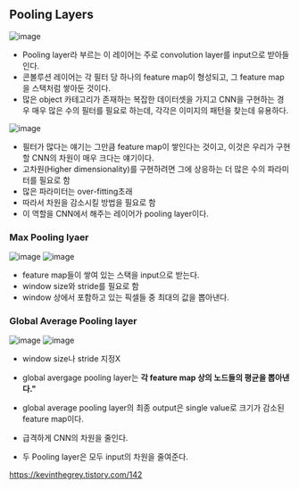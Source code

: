 
## Pooling Layers
![image](https://user-images.githubusercontent.com/15938354/217681427-bc87c67b-9b19-40e9-bed0-922a0f43e0ca.png)

- Pooling layer라 부르는 이 레이어는 주로 convolution layer를 input으로 받아들인다.
- 콘볼루션 레이어는 각 필터 당 하나의 feature map이 형성되고, 그 feature map을 스택처럼 쌓아둔 것이다.
- 많은 object 카테고리가 존재하는 복잡한 데이터셋을 가지고 CNN을 구현하는 경우 매우 많은 수의 필터를 필요로 하는데, 각각은 이미지의 패턴을 찾는데 유용하다. 

![image](https://user-images.githubusercontent.com/15938354/217681679-686ea480-823a-4b2b-9664-f92d299be202.png)

- 필터가 많다는 얘기는 그만큼 feature map이 쌓인다는 것이고, 이것은 우리가 구현할 CNN의 차원이 매우 크다는 얘기이다.
- 고차원(Higher dimensionality)를 구현하려면 그에 상응하는 더 많은 수의 파라미터를 필요로 함
- 많은 파라미터는 over-fitting초래
- 따라서 차원을 감소시킬 방법을 필요로 함
- 이 역할을 CNN에서 해주는 레이어가 pooling layer이다.



### Max Pooling lyaer

![image](https://user-images.githubusercontent.com/15938354/217681377-7fd75610-1efd-4f2b-a984-9ff7b0a00d47.png)
![image](https://user-images.githubusercontent.com/15938354/217681809-9fef184d-2a8b-4945-a51a-cfee8a578a62.png)
- feature map들이 쌓여 있는 스택을 input으로 받는다.
- window size와 stride를 필요로 함
- window 상에서 포함하고 있는 픽셀들 중 최대의 값을 뽑아낸다. 

### Global Average Pooling layer
![image](https://user-images.githubusercontent.com/15938354/217681825-3b8702f8-b9c8-4109-978f-05619161c425.png)
![image](https://user-images.githubusercontent.com/15938354/217681853-a65fb2ed-3926-49f1-b04d-e3612b1090e4.png)

- window size나 stride 지정X
- global avergage pooling layer는 **각 feature map 상의 노드들의 평균을 뽑아낸다."**
- global average pooling layer의 최종 output은 single value로 크기가 감소된 feature map이다. 
- 급격하게 CNN의 차원을 줄인다.


- 두 Pooling layer은 모두 input의 차원을 줄여준다.

https://kevinthegrey.tistory.com/142
